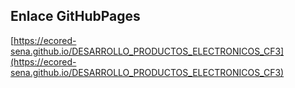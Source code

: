 ## **Enlace GitHubPages**

[https://ecored-sena.github.io/DESARROLLO_PRODUCTOS_ELECTRONICOS_CF3](https://ecored-sena.github.io/DESARROLLO_PRODUCTOS_ELECTRONICOS_CF3)
